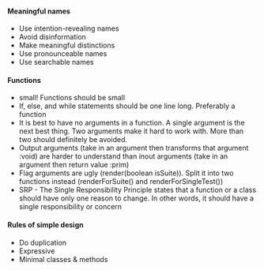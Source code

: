 #### Meaningful names
- Use intention-revealing names
- Avoid disinformation
- Make meaningful distinctions
- Use pronounceable names
- Use searchable names

#### Functions
- small! Functions should be small
- If, else, and while statements should be one line long. Preferably a function
- It is best to have no arguments in a function. A single argument is the next best thing. Two arguments make it hard to work with. More than two should definitely be avoided.
- Output arguments (take in an argument then transforms that argument :void) are harder to understand than inout arguments (take in an argument then return value :prim) 
- Flag arguments are ugly (render(boolean isSuite)). Split it into two functions instead (renderForSuite() and renderForSingleTest())
- SRP - The Single Responsibility Principle states that a function or a class should have only one reason to change. In other words, it should have a single responsibility or concern

#### Rules of simple design
- Do duplication
- Expressive
- Minimal classes & methods